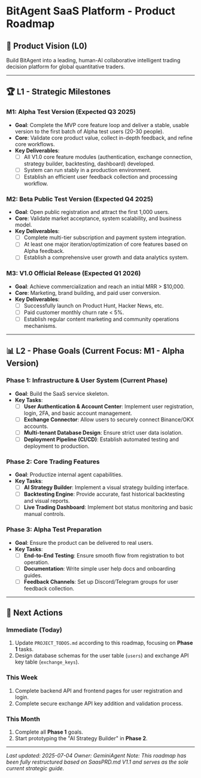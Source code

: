 # BitAgent SaaS Platform - Product Roadmap

## 🎯 Product Vision (L0)
Build BitAgent into a leading, human-AI collaborative intelligent trading decision platform for global quantitative traders.

---

## 🏆 L1 - Strategic Milestones

### M1: Alpha Test Version (Expected Q3 2025)
- **Goal**: Complete the MVP core feature loop and deliver a stable, usable version to the first batch of Alpha test users (20-30 people).
- **Core**: Validate core product value, collect in-depth feedback, and refine core workflows.
- **Key Deliverables**:
    - [ ] All V1.0 core feature modules (authentication, exchange connection, strategy builder, backtesting, dashboard) developed.
    - [ ] System can run stably in a production environment.
    - [ ] Establish an efficient user feedback collection and processing workflow.

### M2: Beta Public Test Version (Expected Q4 2025)
- **Goal**: Open public registration and attract the first 1,000 users.
- **Core**: Validate market acceptance, system scalability, and business model.
- **Key Deliverables**:
    - [ ] Complete multi-tier subscription and payment system integration.
    - [ ] At least one major iteration/optimization of core features based on Alpha feedback.
    - [ ] Establish a comprehensive user growth and data analytics system.

### M3: V1.0 Official Release (Expected Q1 2026)
- **Goal**: Achieve commercialization and reach an initial MRR > $10,000.
- **Core**: Marketing, brand building, and paid user conversion.
- **Key Deliverables**:
    - [ ] Successfully launch on Product Hunt, Hacker News, etc.
    - [ ] Paid customer monthly churn rate < 5%.
    - [ ] Establish regular content marketing and community operations mechanisms.

---

## 📊 L2 - Phase Goals (Current Focus: M1 - Alpha Version)

### Phase 1: Infrastructure & User System (Current Phase)
- **Goal**: Build the SaaS service skeleton.
- **Key Tasks**:
    - [ ] **User Authentication & Account Center**: Implement user registration, login, 2FA, and basic account management.
    - [ ] **Exchange Connector**: Allow users to securely connect Binance/OKX accounts.
    - [ ] **Multi-tenant Database Design**: Ensure strict user data isolation.
    - [ ] **Deployment Pipeline (CI/CD)**: Establish automated testing and deployment to production.

### Phase 2: Core Trading Features
- **Goal**: Productize internal agent capabilities.
- **Key Tasks**:
    - [ ] **AI Strategy Builder**: Implement a visual strategy building interface.
    - [ ] **Backtesting Engine**: Provide accurate, fast historical backtesting and visual reports.
    - [ ] **Live Trading Dashboard**: Implement bot status monitoring and basic manual controls.

### Phase 3: Alpha Test Preparation
- **Goal**: Ensure the product can be delivered to real users.
- **Key Tasks**:
    - [ ] **End-to-End Testing**: Ensure smooth flow from registration to bot operation.
    - [ ] **Documentation**: Write simple user help docs and onboarding guides.
    - [ ] **Feedback Channels**: Set up Discord/Telegram groups for user feedback collection.

---

## 🚀 Next Actions

### Immediate (Today)
1.  Update `PROJECT_TODOS.md` according to this roadmap, focusing on **Phase 1** tasks.
2.  Design database schemas for the user table (`users`) and exchange API key table (`exchange_keys`).

### This Week
1.  Complete backend API and frontend pages for user registration and login.
2.  Complete secure exchange API key addition and validation process.

### This Month
1.  Complete all **Phase 1** goals.
2.  Start prototyping the "AI Strategy Builder" in **Phase 2**.

---
*Last updated: 2025-07-04*
*Owner: GeminiAgent*
*Note: This roadmap has been fully restructured based on SaasPRD.md V1.1 and serves as the sole current strategic guide.*

